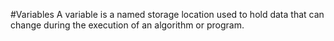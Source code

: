 #Variables
A variable is a named storage location used to hold data that can change during the execution of an algorithm or program.